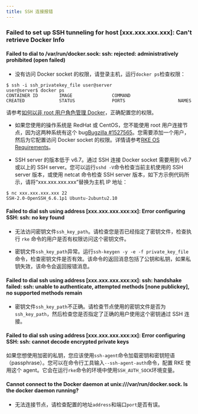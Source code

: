 ```yaml
---
title: SSH 连接报错
---
```


### Failed to set up SSH tunneling for host [xxx.xxx.xxx.xxx]: Can't retrieve Docker Info

#### Failed to dial to /var/run/docker.sock: ssh: rejected: administratively prohibited (open failed)

- 没有访问 Docker socket 的权限，请登录主机，运行`docker ps`检查权限：

```
$ ssh -i ssh_privatekey_file user@server
user@server$ docker ps
CONTAINER ID        IMAGE               COMMAND                  CREATED             STATUS              PORTS                    NAMES
```

请参考[如何以非 root 用户角色管理 Docker](https://docs.docker.com/install/linux/linux-postinstall/#manage-docker-as-a-non-root-user)，正确配置您的权限。

- 如果您使用的操作系统是 RedHat 或 CentOS，您不能使用 root 用户连接节点，因为这两种系统有这个 bug[Bugzilla #1527565](https://bugzilla.redhat.com/show_bug.cgi?id=1527565)。您需要添加一个用户，然后为它配置访问 Docker socket 的权限。详情请参考[RKE OS Requirements](/docs/rke/os/_index)。

* SSH server 的版本低于 v6.7。通过 SSH 连接 Docker socket 需要用到 v6.7 或以上的 SSH server。您可以运行`sshd -V`命令检查当前主机使用的 SSH server 版本，或使用 netcat 命令检查 SSH server 版本，如下方示例代码所示，请将“xxx.xxx.xxx.xxx”替换为主机 IP 地址：

```
$ nc xxx.xxx.xxx.xxx 22
SSH-2.0-OpenSSH_6.6.1p1 Ubuntu-2ubuntu2.10
```

#### Failed to dial ssh using address [xxx.xxx.xxx.xxx:xx]: Error configuring SSH: ssh: no key found

- 无法访问密钥文件`ssh_key_path`。请检查您是否已经指定了密钥文件，检查执行 `rke` 命令的用户是否有权限访问这个密钥文件。

* 密钥文件`ssh_key_path`异常。运行`ssh-keygen -y -e -f private_key_file`命令，检查密钥文件是否有效。该命令的返回消息包括了公钥和私钥，如果私钥失效，该命令会返回报错消息。

#### Failed to dial ssh using address [xxx.xxx.xxx.xxx:xx]: ssh: handshake failed: ssh: unable to authenticate, attempted methods [none publickey], no supported methods remain

- 密钥文件`ssh_key_path`不正确。请检查节点使用的密钥文件是否为`ssh_key_path`，然后检查您是否指定了正确的用户使用这个密钥通过 SSH 连接。

#### Failed to dial ssh using address [xxx.xxx.xxx.xxx:xx]: Error configuring SSH: ssh: cannot decode encrypted private keys

如果您想使用加密的私钥，您应该使用`ssh-agent`命令加载密钥和密钥短语（passphrase）。您可以在命令行工具输入`--ssh-agent-auth`命令，配置 RKE 使用这个 agent。它会在运行`rke`命令的环境中使用`SSH_AUTH_SOCK`环境变量。

#### Cannot connect to the Docker daemon at unix:///var/run/docker.sock. Is the docker daemon running?

- 无法连接节点，请检查配置的地址`address`和端口`port`是否有误。
